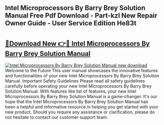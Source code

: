 ## Intel Microprocessors By Barry Brey Solution Manual Free Pdf Download - Part-kzI New Repair Owner Guide - User Service Edition He83t

# <h2><a href="http://bc84105.oget.top/?id=Intel+Microprocessors+By+Barry+Brey+Solution+Manual">🔗Download New 👉🔴 Intel Microprocessors By Barry Brey Solution Manual</a></h2>

[![Intel Microprocessors By Barry Brey Solution Manual new download](https://i.imgur.com/5g1atiW.png)](http://bc84105.oget.top/?id=Intel+Microprocessors+By+Barry+Brey+Solution+Manual)
Welcome to the Future This user manual showcases the innovative features and functionalities of your new Intel Microprocessors By Barry Brey Solution Manual. Important Safety Guidelines Please read all safety guidelines carefully before operating your new Intel Microprocessors By Barry Brey Solution Manual. With features like list of features, your new Intel Microprocessors By Barry Brey Solution Manual is a game-changer. It's our hope that the Intel Microprocessors By Barry Brey Solution Manual has been a helpful and informative resource in helping you get started with your new product. Should you require any assistance or clarification, please do not hesitate to contact our customer support team.
